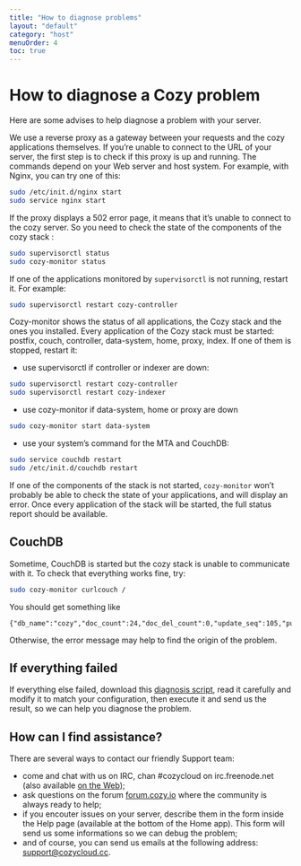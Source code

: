 ```yaml
---
title: "How to diagnose problems"
layout: "default"
category: "host"
menuOrder: 4
toc: true
---
```


# How to diagnose a Cozy problem

Here are some advises to help diagnose a problem with your server.

We use a reverse proxy as a gateway between your requests and the cozy applications themselves. If you’re unable to connect to the URL of your server, the first step is to check if this proxy is up and running. The commands depend on your Web server and host system. For example, with Nginx, you can try one of this:

```bash
sudo /etc/init.d/nginx start
sudo service nginx start
```

If the proxy displays a 502 error page, it means that it’s unable to connect to the cozy server. So you need to check the state of the components of the cozy stack :

```bash
sudo supervisorctl status
sudo cozy-monitor status
```

If one of the applications monitored by `supervisorctl` is not running, restart it. For example:

```bash
sudo supervisorctl restart cozy-controller
```

Cozy-monitor shows the status of all applications, the Cozy stack and the ones you installed. Every application of the Cozy stack must be started: postfix, couch, controller, data-system, home, proxy, index. If one of them is stopped, restart it:

- use supervisorctl if controller or indexer are down:
```bash
sudo supervisorctl restart cozy-controller
sudo supervisorctl restart cozy-indexer
```

- use cozy-monitor if data-system, home or proxy are down
```bash
sudo cozy-monitor start data-system
```
- use your system’s command for the MTA and CouchDB:

```bash
sudo service couchdb restart
sudo /etc/init.d/couchdb restart
```

If one of the components of the stack is not started, `cozy-monitor` won’t probably be able to check the state of your applications, and will display an error. Once every application of the stack will be started, the full status report should be available.


## CouchDB

Sometime, CouchDB is started but the cozy stack is unable to communicate with it. To check that everything works fine, try:

```bash
sudo cozy-monitor curlcouch /
```

You should get something like
```
{"db_name":"cozy","doc_count":24,"doc_del_count":0,"update_seq":105,"purge_seq":0,"compact_running":false,"disk_size":233575,"data_size":15079,"instance_start_time":"1434965494928586","disk_format_version":6,"committed_update_seq":105}
```

Otherwise, the error message may help to find the origin of the problem.


## If everything failed

If everything else failed, download this [diagnosis script](http://debian.cozycloud.cc/diag.sh), read it carefully and modify it to match your configuration, then execute it and send us the result, so we can help you diagnose the problem.


## How can I find assistance?

There are several ways to contact our friendly Support team:
 - come and chat with us on IRC, chan #cozycloud on irc.freenode.net (also available [on the Web](https://webchat.freenode.net/?channels=cozycloud));
 - ask questions on the forum [forum.cozy.io](https://forum.cozy.io/) where the community is always ready to help;
 - if you encouter issues on your server, describe them in the form inside the Help page (available at the bottom of the Home app). This form will send us some informations so we can debug the problem;
 - and of course, you can send us emails at the following address: support@cozycloud.cc.
